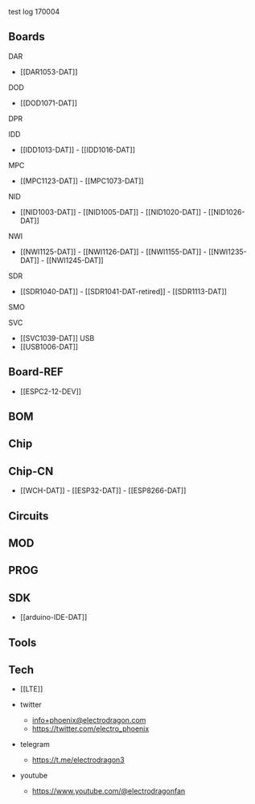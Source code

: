 

test log 170004

## Boards 

DAR
- [[DAR1053-DAT]]

DOD
- [[DOD1071-DAT]]

DPR

IDD
- [[IDD1013-DAT]] - [[IDD1016-DAT]]

MPC
- [[MPC1123-DAT]] - [[MPC1073-DAT]]

NID
- [[NID1003-DAT]] - [[NID1005-DAT]] - [[NID1020-DAT]] - [[NID1026-DAT]]

NWI
- [[NWI1125-DAT]] - [[NWI1126-DAT]] - [[NWI1155-DAT]] - [[NWI1235-DAT]] - [[NWI1245-DAT]] 

SDR
- [[SDR1040-DAT]] - [[SDR1041-DAT-retired]] - [[SDR1113-DAT]]


SMO

SVC
- [[SVC1039-DAT]]
USB
- [[USB1006-DAT]]




## Board-REF
- [[ESPC2-12-DEV]]


## BOM

## Chip 

## Chip-CN
- [[WCH-DAT]] - [[ESP32-DAT]] - [[ESP8266-DAT]]


## Circuits 

## MOD

## PROG

## SDK
- [[arduino-IDE-DAT]]
## Tools


## Tech
- [[LTE]]

- twitter
    - info+phoenix@electrodragon.com
    - https://twitter.com/electro_phoenix
- telegram
    - https://t.me/electrodragon3
- youtube 
    - https://www.youtube.com/@electrodragonfan

